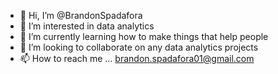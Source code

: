 - 👋 Hi, I’m @BrandonSpadafora
- 👀 I’m interested in data analytics
- 🌱 I’m currently learning how to make things that help people
- 💞️ I’m looking to collaborate on any data analytics projects
- 📫 How to reach me ... brandon.spadafora01@gmail.com

<!---
BrandonSpadafora/BrandonSpadafora is a ✨ special ✨ repository because its `README.md` (this file) appears on your GitHub profile.
You can click the Preview link to take a look at your changes.
--->
